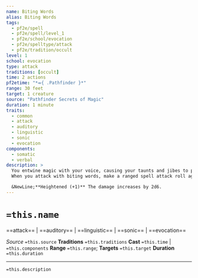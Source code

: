 ```yaml
---
name: Biting Words
alias: Biting Words
tags:
  - pf2e/spell
  - pf2e/spell/level_1
  - pf2e/school/evocation
  - pf2e/spelltype/attack
  - pf2e/tradition/occult
level: 1
school: evocation
type: attack
traditions: [occult]
time: 2 actions
pf2etime: "*⬺{ .Pathfinder }*"
range: 30 feet
target: 1 creature
source: "Pathfinder Secrets of Magic"
duration: 1 minute
traits:
  - common
  - attack
  - auditory
  - linguistic
  - sonic
  - evocation
components:
  - somatic
  - verbal
description: >
  You entwine magic with your voice, causing your taunts and jibes to physically harm your enemies. You can attack with your words once when you finish Casting the Spell, and can repeat the attack once on each of your subsequent turns by taking a single action, which has the attack, concentrate, and linguistic traits. After your third attack total, the spell ends.
  When you attack with biting words, make a ranged spell attack roll against a creature within 30 feet, dealing 2d6 sonic damage if you hit (or double damage on a critical hit).

  &NewLine;**Heightened (+1)** The damage increases by 2d6.
---
```

# `=this.name`
==attack== | ==auditory== | ==linguistic== | ==sonic== | ==evocation==

*Source* `=this.source`
**Traditions** `=this.traditions`
**Cast** `=this.time` | `=this.components`
**Range** `=this.range`; **Targets** `=this.target`
**Duration** `=this.duration`

***
`=this.description`
